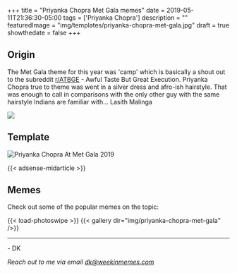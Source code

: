 +++
title = "Priyanka Chopra Met Gala memes"
date = 2019-05-11T21:36:30-05:00
tags = ['Priyanka Chopra']
description = ""
featuredImage = "img/templates/priyanka-chopra-met-gala.jpg"
draft = true
showthedate = false
+++

## Origin

The Met Gala theme for this year was 'camp' which is basically a shout out to the subreddit [r/ATBGE](https://reddit.com/r/ATBGE) - Awful Taste But Great Execution. Priyanka Chopra true to theme was went in a silver dress and afro-ish hairstyle. That was enough to call in comparisons with the only other guy with the same hairstyle Indians are familiar with... Lasith Malinga

<!--more-->

![](img/priyanka-chopra-met-gala/priyanka-chopra-met-gala-malinga.jpg)


## Template

![Priyanka Chopra At Met Gala 2019](img/templates/priyanka-chopra-met-gala.jpg)

{{< adsense-midarticle >}}

## Memes

Check out some of the popular memes on the topic:

{{< load-photoswipe >}}
{{< gallery dir="img/priyanka-chopra-met-gala" />}}


---
\- DK

*Reach out to me via email dk@weekinmemes.com*